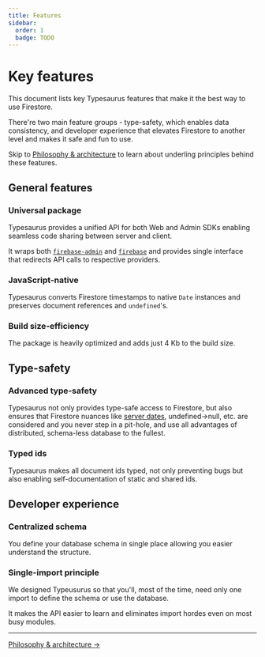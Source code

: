 ```yaml
---
title: Features
sidebar:
  order: 1
  badge: TODO
---
```


# Key features

This document lists key Typesaurus features that make it the best way to use Firestore.

There're two main feature groups - type-safety, which enables data consistency, and developer experience that elevates Firestore to another level and makes it safe and fun to use.

Skip to [Philosophy & architecture](/docs/intro/architecture) to learn about underling principles behind these features.

## General features

### Universal package

Typesaurus provides a unified API for both Web and Admin SDKs enabling seamless code sharing between server and client.

It wraps both [`firebase-admin`] and [`firebase`] and provides single interface that redirects API calls to respective providers.

### JavaScript-native

Typesaurus converts Firestore timestamps to native `Date` instances and preserves document references and `undefined`'s.

### Build size-efficiency

The package is heavily optimized and adds just 4 Kb to the build size.

## Type-safety

### Advanced type-safety

Typesaurus not only provides type-safe access to Firestore, but also ensures that Firestore nuances like [server dates](/docs/advanced/serverdates), undefined→null, etc. are considered and you never step in a pit-hole, and use all advantages of distributed, schema-less database to the fullest.

### Typed ids

Typesaurus makes all document ids typed, not only preventing bugs but also enabling self-documentation of static and shared ids.

## Developer experience

### Centralized schema

You define your database schema in single place allowing you easier understand the structure.

### Single-import principle

We designed Typeusurus so that you'll, most of the time, need only one import to define the schema or use the database.

It makes the API easier to learn and eliminates import hordes even on most busy modules.

---

[Philosophy & architecture →](/docs/intro/architecture)

[`firebase-admin`]: https://github.com/firebase/firebase-admin-node
[`firebase`]: https://github.com/firebase/firebase-js-sdk

